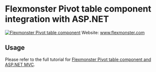 # Flexmonster Pivot table component integration with ASP.NET
[![Flexmonster Pivot table component](https://s3.amazonaws.com/flexmonster/github/fm-github-cover.png)](http://flexmonster.com)
Website: www.flexmonster.com

## Usage
Please refer to the full tutorial for [Flexmonster Pivot table component and ASP.NET MVC](http://www.flexmonster.com/doc/integration-with-asp-net/).
